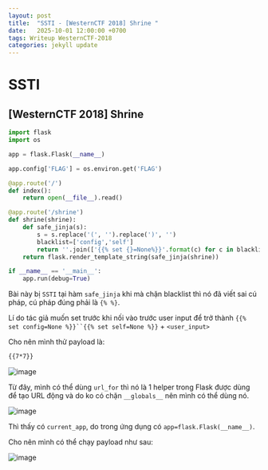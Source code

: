 ```yaml
---
layout: post
title:  "SSTI - [WesternCTF 2018] Shrine "
date:   2025-10-01 12:00:00 +0700
tags: Writeup WesternCTF-2018
categories: jekyll update
---
```



# SSTI 

## [WesternCTF 2018] Shrine 

```python
import flask
import os 

app = flask.Flask(__name__)

app.config['FLAG'] = os.environ.get('FLAG')

@app.route('/')
def index():
    return open(__file__).read()

@app.route('/shrine')
def shrine(shrine):
    def safe_jinja(s):
        s = s.replace('(', '').replace(')', '')
        blacklist=['config','self']
        return ''.join(['{{% set {}=None%}}'.format(c) for c in blacklist]) + s
    return flask.render_template_string(safe_jinja(shrine))

if __name__ == '__main__':
    app.run(debug=True)
``` 

Bài này bị `SSTI` tại hàm `safe_jinja` khi mà chặn blacklist thì nó đã viết sai cú pháp, cú pháp đúng phải là `{% %}`.

Lí do tác giả muốn set trước khi nối vào trước user input để trở thành `{{% set config=None %}}``{{% set self=None %}}` + `<user_input>`

Cho nên mình thử payload là: 
```html
{{7*7}}
```

![image](https://hackmd.io/_uploads/H16rqZKnxg.png)

Từ đây, mình có thể dùng `url_for` thì nó là 1 helper trong Flask được dùng để tạo URL động và do ko có chặn `__globals__` nên mình có thể dùng nó.

![image](https://hackmd.io/_uploads/S1gR5ZFhlg.png)

Thì thấy có `current_app`, do trong ứng dụng có `app=flask.Flask(__name__)`. 

Cho nên mình có thể chạy payload như sau: 

![image](https://hackmd.io/_uploads/Bk5Yi-Yhlx.png)
